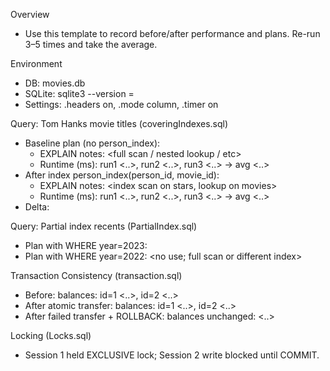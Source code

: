 Overview
- Use this template to record before/after performance and plans. Re-run 3–5 times and take the average.

Environment
- DB: movies.db
- SQLite: sqlite3 --version = <fill>
- Settings: .headers on, .mode column, .timer on

Query: Tom Hanks movie titles (coveringIndexes.sql)
- Baseline plan (no person_index):
  - EXPLAIN notes: <full scan / nested lookup / etc>
  - Runtime (ms): run1 <..>, run2 <..>, run3 <..> → avg <..>
- After index person_index(person_id, movie_id):
  - EXPLAIN notes: <index scan on stars, lookup on movies>
  - Runtime (ms): run1 <..>, run2 <..>, run3 <..> → avg <..>
- Delta: <percentage improvement>

Query: Partial index recents (PartialIndex.sql)
- Plan with WHERE year=2023: <uses recents index>
- Plan with WHERE year=2022: <no use; full scan or different index>

Transaction Consistency (transaction.sql)
- Before: balances: id=1 <..>, id=2 <..>
- After atomic transfer: balances: id=1 <..>, id=2 <..>
- After failed transfer + ROLLBACK: balances unchanged: <..>

Locking (Locks.sql)
- Session 1 held EXCLUSIVE lock; Session 2 write blocked until COMMIT.

